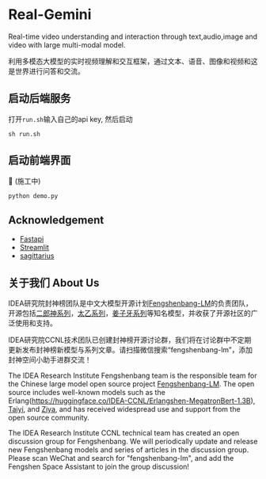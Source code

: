 # Real-Gemini

Real-time video understanding and interaction through text,audio,image and video with large multi-modal model.

利用多模态大模型的实时视频理解和交互框架，通过文本、语音、图像和视频和这是世界进行问答和交流。

## 启动后端服务
打开`run.sh`输入自己的api key, 然后启动
```shell
sh run.sh
```

## 启动前端界面
:construction: (施工中)
```
python demo.py
```

## Acknowledgement
- [Fastapi](https://github.com/tiangolo/fastapi)
- [Streamlit](https://github.com/streamlit/streamlit)
- [sagittarius](https://github.com/gregsadetsky/sagittarius)

## 关于我们 About Us

IDEA研究院封神榜团队是中文大模型开源计划[Fengshenbang-LM](https://github.com/IDEA-CCNL/Fengshenbang-LM)的负责团队，开源包括[二郎神系列](https://huggingface.co/IDEA-CCNL/Erlangshen-MegatronBert-1.3B)，[太乙系列](https://huggingface.co/IDEA-CCNL/Taiyi-Stable-Diffusion-1B-Chinese-v0.1)，[姜子牙系列](https://huggingface.co/IDEA-CCNL/Ziya2-13B-Chat)等知名模型，并收获了开源社区的广泛使用和支持。

IDEA研究院CCNL技术团队已创建封神榜开源讨论群，我们将在讨论群中不定期更新发布封神榜新模型与系列文章。请扫描微信搜索“fengshenbang-lm”，添加封神空间小助手进群交流！

The IDEA Research Institute Fengshenbang team is the responsible team for the Chinese large model open source project [Fengshenbang-LM](https://github.com/IDEA-CCNL/Fengshenbang-LM). The open source includes well-known models such as the Erlang(https://huggingface.co/IDEA-CCNL/Erlangshen-MegatronBert-1.3B), [Taiyi](https://huggingface.co/IDEA-CCNL/Taiyi-Stable-Diffusion-1B-Chinese-v0.1), and [Ziya](https://huggingface.co/IDEA-CCNL/Ziya2-13B-Chat), and has received widespread use and support from the open source community.

The IDEA Research Institute CCNL technical team has created an open discussion group for Fengshenbang. We will periodically update and release new Fengshenbang models and series of articles in the discussion group. Please scan WeChat and search for "fengshenbang-lm", and add the Fengshen Space Assistant to join the group discussion!



